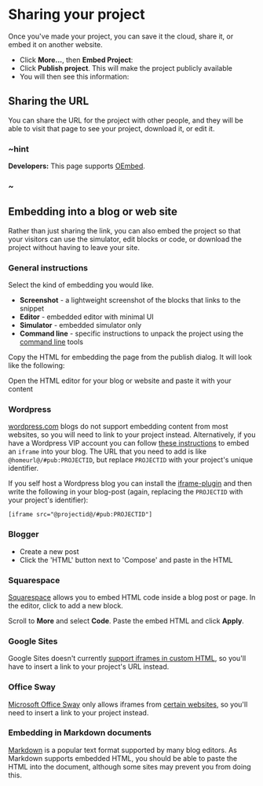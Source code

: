 # Sharing your project

Once you've made your project, you can save it the cloud, share it, or embed it on another website.

* Click **More...**, then **Embed Project**:
* Click **Publish project**. This will make the project publicly available
* You will then see this information:

## Sharing the URL

You can share the URL for the project with other people, and they will be able to visit that page to see your project, download it, or edit it. 

### ~hint

**Developers:** This page supports [OEmbed](https://oembed.com/).

### ~

## Embedding into a blog or web site

Rather than just sharing the link, you can also embed the project so that your visitors can use the simulator, edit blocks or code, or download the project without having to leave your site.

### General instructions

Select the kind of embedding you would like.

* **Screenshot** - a lightweight screenshot of the blocks that links to the snippet
* **Editor** - embedded editor with minimal UI
* **Simulator** - embedded simulator only
* **Command line** - specific instructions to unpack the project using the [command line](/cli) tools

Copy the HTML for embedding the page from the publish dialog. It will look like the following:

Open the HTML editor for your blog or website and paste it with your content

### Wordpress

[wordpress.com][] blogs do not support embedding content from most websites, so you will need to link to your project instead. Alternatively, if you have a Wordpress VIP account you can follow [these instructions][wordpress-vip] to embed an `iframe` into your blog. The URL that you need to add is like `@homeurl@/#pub:PROJECTID`, but replace `PROJECTID` with your project's unique identifier.

If you self host a Wordpress blog you can install the [iframe-plugin][] and then write the following in your blog-post (again, replacing the `PROJECTID` with your project's identifier):

```
[iframe src="@projectid@/#pub:PROJECTID"]
```

### Blogger

* Create a new post
* Click the 'HTML' button next to 'Compose' and paste in the HTML

### Squarespace

[Squarespace][] allows you to embed HTML code inside a blog post or page. In the editor, click to add a new block.

Scroll to **More** and select **Code**. Paste the embed HTML and click **Apply**.

### Google Sites

Google Sites doesn't currently [support iframes in custom HTML][google-sites-iframes], so you'll have to insert a link to your project's URL instead.

### Office Sway

[Microsoft Office Sway][sway] only allows iframes from [certain websites][sway-restricted], so you'll need to insert a link to your project instead.
### Embedding in Markdown documents

[Markdown][] is a popular text format supported by many blog editors. As Markdown supports embedded HTML, you should be able to paste the HTML into the document, although some sites may prevent you from doing this.

[wordpress.com]: https://wordpress.com
[wordpress-vip]: https://vip.wordpress.com/documentation/embedding-rich-media-from-around-the-web-with-protected-embeds/#scripts-iframes-and-objects
[iframe-plugin]: https://wordpress.org/plugins/iframe/
[squarespace]: https://squarespace.com
[google-sites-iframes]: https://support.google.com/sites/answer/2500646?hl=en
[sway]: https://sway.com/my
[sway-restricted]: https://support.office.com/en-us/article/Embed-content-in-your-Sway-1e1ab12a-f961-4a26-8afc-77a15f892b1d
[Markdown]: https://daringfireball.net/projects/markdown/